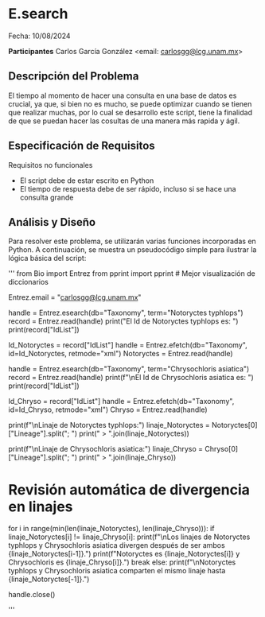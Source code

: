 # E.search

Fecha: 10/08/2024

**Participantes**
Carlos García González <email: carlosgg@lcg.unam.mx>


## Descripción del Problema

El tiempo al momento de hacer una consulta en una base de datos es crucial, ya que, si bien no es mucho, se puede optimizar cuando se tienen que realizar muchas, por lo cual se desarrollo este script, tiene la finalidad de que se 
puedan hacer las cosultas de una manera más rapida y ágil.


## Especificación de Requisitos

Requisitos no funcionales

- El script debe de estar escrito en Python
- El tiempo de respuesta debe de ser rápido, incluso si se hace una consulta grande


## Análisis y Diseño

Para resolver este problema, se utilizarán varias funciones incorporadas en Python. A continuación, se muestra un pseudocódigo simple para ilustrar la lógica básica del script:

'''
from Bio import Entrez
from pprint import pprint  # Mejor visualización de diccionarios

Entrez.email = "carlosgg@lcg.unam.mx"

handle = Entrez.esearch(db="Taxonomy", term="Notoryctes typhlops")
record = Entrez.read(handle)
print("El Id de Notoryctes typhlops es: ")
print(record["IdList"])

Id_Notoryctes = record["IdList"]
handle = Entrez.efetch(db="Taxonomy", id=Id_Notoryctes, retmode="xml")
Notoryctes = Entrez.read(handle)

handle = Entrez.esearch(db="Taxonomy", term="Chrysochloris asiatica")
record = Entrez.read(handle)
print(f"\nEl Id de Chrysochloris asiatica es: ")
print(record["IdList"])

Id_Chryso = record["IdList"]
handle = Entrez.efetch(db="Taxonomy", id=Id_Chryso, retmode="xml")
Chryso = Entrez.read(handle)

print(f"\nLinaje de Notoryctes typhlops:")
linaje_Notoryctes = Notoryctes[0]["Lineage"].split("; ")
print(" > ".join(linaje_Notoryctes))

print(f"\nLinaje de Chrysochloris asiatica:")
linaje_Chryso = Chryso[0]["Lineage"].split("; ")
print(" > ".join(linaje_Chryso))

# Revisión automática de divergencia en linajes
for i in range(min(len(linaje_Notoryctes), len(linaje_Chryso))):
    if linaje_Notoryctes[i] != linaje_Chryso[i]:
        print(f"\nLos linajes de Notoryctes typhlops y Chrysochloris asiatica divergen después de ser ambos {linaje_Notoryctes[i-1]}.")
        print(f"Notoryctes es {linaje_Notoryctes[i]} y Chrysochloris es {linaje_Chryso[i]}.")
        break
else:
    print(f"\nNotoryctes typhlops y Chrysochloris asiatica comparten el mismo linaje hasta {linaje_Notoryctes[-1]}.")

handle.close()

'''




